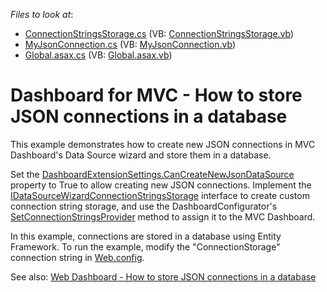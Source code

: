 <!-- default file list -->
*Files to look at*:

* [ConnectionStringsStorage.cs](./CS/DXWebApplication26/Storage/ConnectionStringsStorage.cs) (VB: [ConnectionStringsStorage.vb](./VB/DXWebApplication26/Storage/ConnectionStringsStorage.vb))
* [MyJsonConnection.cs](./CS/DXWebApplication26/Models/MyJsonConnection.cs) (VB: [MyJsonConnection.vb](./VB/DXWebApplication26/Models/MyJsonConnection.vb))
* [Global.asax.cs](./CS/DXWebApplication26/Global.asax.cs) (VB: [Global.asax.vb](./VB/DXWebApplication26/Global.asax.vb))
<!-- default file list end -->

# Dashboard for MVC - How to store JSON connections in a database

This example demonstrates how to create new JSON connections in MVC Dashboard's Data Source wizard and store them in a database.

Set the [DashboardExtensionSettings.CanCreateNewJsonDataSource](https://docs.devexpress.com/Dashboard/DevExpress.DashboardWeb.Mvc.DashboardExtensionSettings.CanCreateNewJsonDataSource) property to True to allow creating new JSON connections. Implement the [IDataSourceWizardConnectionStringsStorage](https://docs.devexpress.com/Dashboard/DevExpress.DashboardWeb.IDataSourceWizardConnectionStringsStorage) interface to create custom connection string storage, and use the DashboardConfigurator's [SetConnectionStringsProvider](https://docs.devexpress.com/Dashboard/DevExpress.DashboardWeb.DashboardConfigurator.SetConnectionStringsProvider.overloads) method to assign it to the MVC Dashboard.

In this example, connections are stored in a database using Entity Framework. To run the example, modify the "ConnectionStorage" connection string in [Web.config](./CS/DXWebApplication26/Web.config#L18).

See also:
[Web Dashboard - How to store JSON connections in a database](https://github.com/DevExpress-Examples/web-dashboard-how-to-store-json-connections-in-database)
